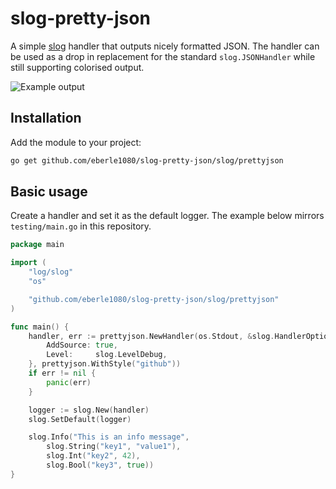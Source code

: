 # slog-pretty-json

A simple [slog](https://pkg.go.dev/log/slog) handler that outputs nicely
formatted JSON. The handler can be used as a drop in replacement for the
standard `slog.JSONHandler` while still supporting colorised output.

![Example output](https://github.com/user-attachments/assets/89e91a50-15be-43f1-9973-0f4aaebc9f75)

## Installation

Add the module to your project:

```bash
go get github.com/eberle1080/slog-pretty-json/slog/prettyjson
```

## Basic usage

Create a handler and set it as the default logger. The example below mirrors
`testing/main.go` in this repository.

```go
package main

import (
    "log/slog"
    "os"

    "github.com/eberle1080/slog-pretty-json/slog/prettyjson"
)

func main() {
    handler, err := prettyjson.NewHandler(os.Stdout, &slog.HandlerOptions{
        AddSource: true,
        Level:     slog.LevelDebug,
    }, prettyjson.WithStyle("github"))
    if err != nil {
        panic(err)
    }

    logger := slog.New(handler)
    slog.SetDefault(logger)

    slog.Info("This is an info message",
        slog.String("key1", "value1"),
        slog.Int("key2", 42),
        slog.Bool("key3", true))
}
```
